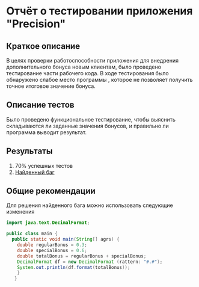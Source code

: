 # Отчёт о тестировании приложения "Precision"

## Краткое описание

В целях проверки работоспособности приложения для внедрения дополнительного бонуса новым клиентам, было проведено тестирование части рабочего кода. В ходе тестирования было обнаружено слабое место программы
, которое не позволяет получить точное итоговое значение бонуса.

## Описание тестов

Было проведено функциональное тестирование, чтобы выяснить складываются ли заданные значения бонусов, и правильно ли программа выводит результат.

## Результаты

1. 70% успешных тестов
2. [Найденный баг](https://github.com/NAleshina/Precision/issues/1)

## Общие рекомендации

Для решения найденного бага можно использовать следующие изменения 

```java
import java.text.DecimalFormat;

public class main {
  public static void main(String[] agrs) {
    double regularBonus = 0.3;
    double specialBonus = 0.6;
    double totalBonus = regularBonus + specialBonus;
    DecimalFormat df = new DecimalFormat (rattern: "#.#");
    System.out.println(df.format(totalBonus));
    }
   }
```

